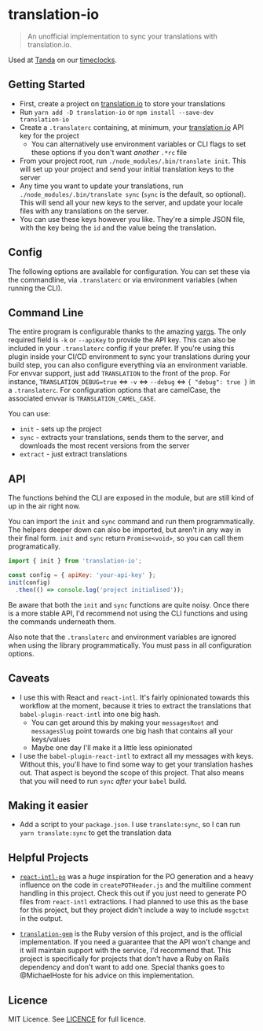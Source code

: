# translation-io

> An unofficial implementation to sync your translations with translation.io.

Used at [Tanda](https://tanda.co) on our [timeclocks](https://www.tanda.co/employee-time-clock/).

## Getting Started

- First, create a project on [translation.io](https://translation.io) to store your translations
- Run `yarn add -D translation-io` or `npm install --save-dev translation-io`
- Create a `.translaterc` containing, at minimum, your [translation.io](https://translation.io) API key for the project
  - You can alternatively use environment variables or CLI flags to set these options if you don't want *another* `.*rc` file
- From your project root, run `./node_modules/.bin/translate init`.  This will set up your project and send your initial translation keys to the server
- Any time you want to update your translations, run `./node_modules/.bin/translate sync` (`sync` is the default, so optional).  This will send all your new keys to the server, and update your locale files with any translations on the server.
- You can use these keys however you like.  They're a simple JSON file, with the key being the `id` and the value being the translation.

## Config

The following options are available for configuration.  You can set these via the commandline, via `.translaterc` or via environment variables (when running the CLI).

## Command Line

The entire program is configurable thanks to the amazing [yargs](http://yargs.js.org).  The only required field is `-k` or `--apiKey` to provide the API key.  This can also be included in your `.translaterc` config if your prefer.  If you're using this plugin inside your CI/CD environment to sync your translations during your build step, you can also configure everything via an environment variable.  For envvar support, just add `TRANSLATION` to the front of the prop.  For instance, `TRANSLATION_DEBUG=true` <=> `-v` <=> `--debug` <=> `{ "debug": true }` in a `.translaterc`.  For configuration options that are camelCase, the associated envvar is `TRANSLATION_CAMEL_CASE`.

You can use:

- `init` - sets up the project
- `sync` - extracts your translations, sends them to the server, and downloads
  the most recent versions from the server
- `extract` - just extract translations

## API

The functions behind the CLI are exposed in the module, but are still kind of up in the air right now.

You can import the `init` and `sync` command and run them programmatically.  The helpers deeper down can also be imported, but aren't in any way in their final form.  `init` and `sync` return `Promise<void>`, so you can call them programatically.

```js
import { init } from 'translation-io';

const config = { apiKey: 'your-api-key' };
init(config)
  .then(() => console.log('project initialised'));
```

Be aware that both the `init` and `sync` functions are quite noisy. Once there is a more stable API, I'd recommend not using the CLI functions and using the commands underneath them.

Also note that the `.translaterc` and environment variables are ignored when using the library programmatically. You must pass in all configuration options.

## Caveats

- I use this with React and `react-intl`. It's fairly opinionated towards this workflow at the moment, because it tries to extract the translations that `babel-plugin-react-intl` into one big hash.
  - You can get around this by making your `messagesRoot` and `messagesSlug` point towards one big hash that contains all your keys/values
  - Maybe one day I'll make it a little less opinionated
- I use the `babel-plugin-react-intl` to extract all my messages with keys. Without this, you'll have to find some way to get your translation hashes out. That aspect is beyond the scope of this project. That also means that you will need to run `sync` *after* your `babel` build.

## Making it easier

- Add a script to your `package.json`. I use `translate:sync`, so I can run `yarn translate:sync` to get the translation data

## Helpful Projects

- [`react-intl-po`](https://github.com/evenchange4/react-intl-po) was a *huge* inspiration for the PO generation and a heavy influence on the code in `createPOTHeader.js` and the multiline comment handling in this project.  Check this out if you just need to generate PO files from `react-intl` extractions.  I had planned to use this as the base for this project, but they project didn't include a way to include `msgctxt` in the output.

- [`translation-gem`](https://github.com/aurels/translation-gem) is the Ruby version of this project, and is the official implementation.  If you need a guarantee that the API won't change and it will maintain support with the service, I'd recommend that. This project is specifically for projects that don't have a Ruby on Rails dependency and don't want to add one. Special thanks goes to @MichaelHoste for his advice on this implementation.

## Licence

MIT Licence.  See [LICENCE]('./LICENCE') for full licence.
